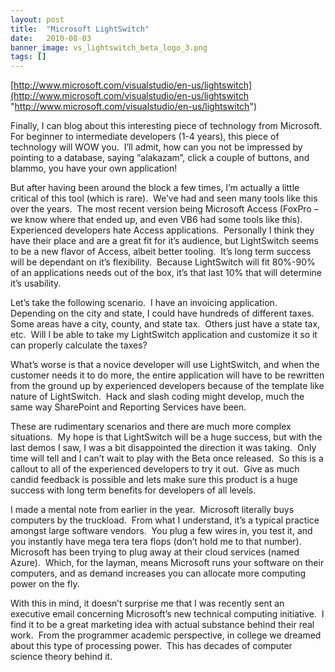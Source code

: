 ```yaml
---
layout: post
title:  "Microsoft LightSwitch"
date:   2010-08-03
banner_image: vs_lightswitch_beta_logo_3.png
tags: []
---
```


[http://www.microsoft.com/visualstudio/en-us/lightswitch](http://www.microsoft.com/visualstudio/en-us/lightswitch "http://www.microsoft.com/visualstudio/en-us/lightswitch") 


Finally, I can blog about this interesting piece of technology from Microsoft.  For beginner to intermediate developers (1-4 years), this piece of technology will WOW you.  I’ll admit, how can you not be impressed by pointing to a database, saying “alakazam”, click a couple of buttons, and blammo, you have your own application!

But after having been around the block a few times, I’m actually a little critical of this tool (which is rare).  We’ve had and seen many tools like this over the years.  The most recent version being Microsoft Access (FoxPro – we know where that ended up, and even VB6 had some tools like this).  Experienced developers hate Access applications.  Personally I think they have their place and are a great fit for it’s audience, but LightSwitch seems to be a new flavor of Access, albeit better tooling.  It’s long term success will be dependant on it’s flexibility.  Because LightSwitch will fit 80%-90% of an applications needs out of the box, it’s that last 10% that will determine it’s usability.

Let’s take the following scenario.  I have an invoicing application.  Depending on the city and state, I could have hundreds of different taxes.  Some areas have a city, county, and state tax.  Others just have a state tax, etc.  Will I be able to take my LightSwitch application and customize it so it can properly calculate the taxes?

What’s worse is that a novice developer will use LightSwitch, and when the customer needs it to do more, the entire application will have to be rewritten from the ground up by experienced developers because of the template like nature of LightSwitch.  Hack and slash coding might develop, much the same way SharePoint and Reporting Services have been.

These are rudimentary scenarios and there are much more complex situations.  My hope is that LightSwitch will be a huge success, but with the last demos I saw, I was a bit disappointed the direction it was taking.  Only time will tell and I can’t wait to play with the Beta once released.  So this is a callout to all of the experienced developers to try it out.  Give as much candid feedback is possible and lets make sure this product is a huge success with long term benefits for developers of all levels.



I made a mental note from earlier in the year.  Microsoft literally buys computers by the truckload.  From what I understand, it’s a typical practice amongst large software vendors.  You plug a few wires in, you test it, and you instantly have mega tera tera flops (don’t hold me to that number).  Microsoft has been trying to plug away at their cloud services (named Azure).  Which, for the layman, means Microsoft runs your software on their computers, and as demand increases you can allocate more computing power on the fly.

With this in mind, it doesn’t surprise me that I was recently sent an executive email concerning Microsoft’s new technical computing initiative.  I find it to be a great marketing idea with actual substance behind their real work.  From the programmer academic perspective, in college we dreamed about this type of processing power.  This has decades of computer science theory behind it.

